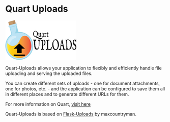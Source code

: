 Quart Uploads
=============

![Quart Uploads Logo](logos/logo.png)

Quart-Uploads allows your application to flexibly and efficiently handle file
uploading and serving the uploaded files.

You can create different sets of uploads - one for document attachments, one
for photos, etc. - and the application can be configured to save them all in
different places and to generate different URLs for them.

For more information on Quart, [visit here](https://quart.palletsprojects.com/en/latest/)

Quart-Uploads is based on [Flask-Uploads](https://github.com/maxcountryman/flask-uploads>) by maxcountryman. 